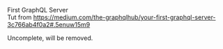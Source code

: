 First GraphQL Server  
Tut from https://medium.com/the-graphqlhub/your-first-graphql-server-3c766ab4f0a2#.5enuw15m9

Uncomplete, will be removed.


